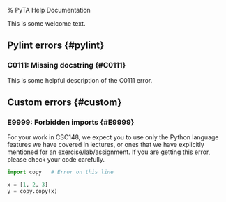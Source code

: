 % PyTA Help Documentation

This is some welcome text.

## Pylint errors {#pylint}

### C0111: Missing docstring {#C0111}

This is some helpful description of the C0111 error.

## Custom errors {#custom}

### E9999: Forbidden imports {#E9999}

For your work in CSC148, we expect you to use only the Python language
features we have covered in lectures, or ones that we have explicitly
mentioned for an exercise/lab/assignment. If you are getting this error,
please check your code carefully.

```python
import copy   # Error on this line

x = [1, 2, 3]
y = copy.copy(x)
```
